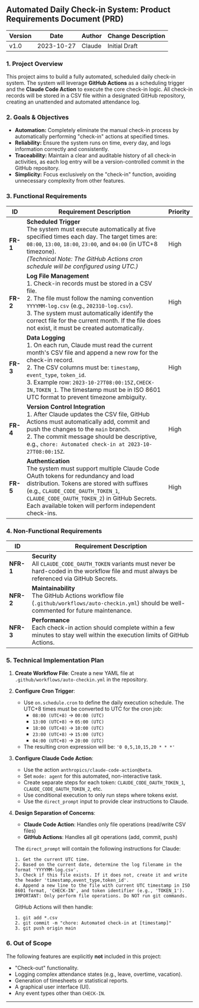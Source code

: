 ## Automated Daily Check-in System: Product Requirements Document (PRD)

| Version | Date       | Author | Change Description |
| ------- | ---------- | ------ | ------------------ |
| v1.0    | 2023-10-27 | Claude | Initial Draft      |

### 1. Project Overview

This project aims to build a fully automated, scheduled daily check-in system. The system will leverage **GitHub Actions** as a scheduling trigger and the **Claude Code Action** to execute the core check-in logic. All check-in records will be stored in a CSV file within a designated GitHub repository, creating an unattended and automated attendance log.

### 2. Goals & Objectives

- **Automation:** Completely eliminate the manual check-in process by automatically performing "check-in" actions at specified times.
- **Reliability:** Ensure the system runs on time, every day, and logs information correctly and consistently.
- **Traceability:** Maintain a clear and auditable history of all check-in activities, as each log entry will be a version-controlled commit in the GitHub repository.
- **Simplicity:** Focus exclusively on the "check-in" function, avoiding unnecessary complexity from other features.

### 3. Functional Requirements

| ID       | Requirement Description                                                                                                                                                                                                                                                                                                     | Priority |
| -------- | --------------------------------------------------------------------------------------------------------------------------------------------------------------------------------------------------------------------------------------------------------------------------------------------------------------------------- | -------- |
| **FR-1** | **Scheduled Trigger**<br>The system must execute automatically at five specified times each day. The target times are: `08:00`, `13:00`, `18:00`, `23:00`, and `04:00` (in UTC+8 timezone).<br>_(Technical Note: The GitHub Actions cron schedule will be configured using UTC.)_                                           | High     |
| **FR-2** | **Log File Management**<br>1. Check-in records must be stored in a CSV file.<br>2. The file must follow the naming convention `YYYYMM-log.csv` (e.g., `202310-log.csv`).<br>3. The system must automatically identify the correct file for the current month. If the file does not exist, it must be created automatically. | High     |
| **FR-3** | **Data Logging**<br>1. On each run, Claude must read the current month's CSV file and append a new row for the check-in record.<br>2. The CSV columns must be: `timestamp`, `event_type`, `token_id`.<br>3. Example row: `2023-10-27T08:00:15Z,CHECK-IN,TOKEN_1`. The timestamp must be in ISO 8601 UTC format to prevent timezone ambiguity.   | High     |
| **FR-4** | **Version Control Integration**<br>1. After Claude updates the CSV file, GitHub Actions must automatically add, commit and push the changes to the `main` branch.<br>2. The commit message should be descriptive, e.g., `chore: Automated check-in at 2023-10-27T08:00:15Z`.                                  | High     |
| **FR-5** | **Authentication**<br>The system must support multiple Claude Code OAuth tokens for redundancy and load distribution. Tokens are stored with suffixes (e.g., `CLAUDE_CODE_OAUTH_TOKEN_1`, `CLAUDE_CODE_OAUTH_TOKEN_2`) in GitHub Secrets. Each available token will perform independent check-ins.                                                                                                                                                                                      | High     |

### 4. Non-Functional Requirements

| ID        | Requirement Description                                                                                                                         |
| --------- | ----------------------------------------------------------------------------------------------------------------------------------------------- |
| **NFR-1** | **Security**<br>All `CLAUDE_CODE_OAUTH_TOKEN` variants must never be hard-coded in the workflow file and must always be referenced via GitHub Secrets.   |
| **NFR-2** | **Maintainability**<br>The GitHub Actions workflow file (`.github/workflows/auto-checkin.yml`) should be well-commented for future maintenance. |
| **NFR-3** | **Performance**<br>Each check-in action should complete within a few minutes to stay well within the execution limits of GitHub Actions.        |

### 5. Technical Implementation Plan

1.  **Create Workflow File**: Create a new YAML file at `.github/workflows/auto-checkin.yml` in the repository.

2.  **Configure Cron Trigger**:

    - Use `on.schedule.cron` to define the daily execution schedule. The UTC+8 times must be converted to UTC for the cron job:
      - `08:00 (UTC+8)` -> `00:00 (UTC)`
      - `13:00 (UTC+8)` -> `05:00 (UTC)`
      - `18:00 (UTC+8)` -> `10:00 (UTC)`
      - `23:00 (UTC+8)` -> `15:00 (UTC)`
      - `04:00 (UTC+8)` -> `20:00 (UTC)`
    - The resulting cron expression will be: `'0 0,5,10,15,20 * * *'`

3.  **Configure Claude Code Action**:

    - Use the action `anthropics/claude-code-action@beta`.
    - Set `mode: agent` for this automated, non-interactive task.
    - Create separate steps for each token: `CLAUDE_CODE_OAUTH_TOKEN_1`, `CLAUDE_CODE_OAUTH_TOKEN_2`, etc.
    - Use conditional execution to only run steps where tokens exist.
    - Use the `direct_prompt` input to provide clear instructions to Claude.

4.  **Design Separation of Concerns**:
    - **Claude Code Action**: Handles only file operations (read/write CSV files)
    - **GitHub Actions**: Handles all git operations (add, commit, push)
    
    The `direct_prompt` will contain the following instructions for Claude:
    ```
    1. Get the current UTC time.
    2. Based on the current date, determine the log filename in the format 'YYYYMM-log.csv'.
    3. Check if this file exists. If it does not, create it and write the header 'timestamp,event_type,token_id'.
    4. Append a new line to the file with current UTC timestamp in ISO 8601 format, 'CHECK-IN', and token identifier (e.g., 'TOKEN_1').
    IMPORTANT: Only perform file operations. Do NOT run git commands.
    ```
    
    GitHub Actions will then handle:
    ```
    1. git add *.csv
    2. git commit -m "chore: Automated check-in at [timestamp]"
    3. git push origin main
    ```

### 6. Out of Scope

The following features are explicitly **not** included in this project:

- "Check-out" functionality.
- Logging complex attendance states (e.g., leave, overtime, vacation).
- Generation of timesheets or statistical reports.
- A graphical user interface (UI).
- Any event types other than `CHECK-IN`.

---
